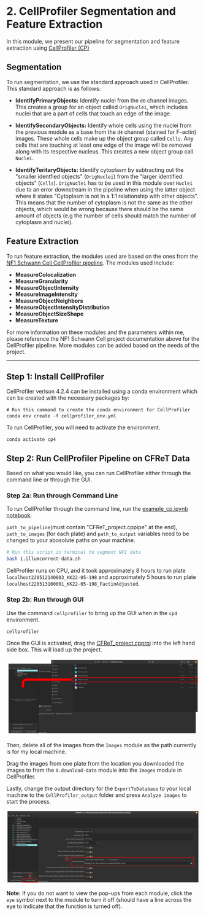 # 2. CellProfiler Segmentation and Feature Extraction

In this module, we present our pipeline for segmentation and feature extraction using [CellProfiler (CP)](https://cellprofiler.org/)

## Segmentation

To run segmentation, we use the standard approach used in CellProfiler. 
This standard approach is as follows:

- **IdentifyPrimaryObjects:** Identify nuclei from the `d0` channel images. This creates a group for an object called `OrigNuclei`, which includes nuclei that are a part of cells that touch an edge of the image.

- **IdentifySecondaryObjects:** Identify whole cells using the nuclei from the previous module as a base from the `d4` channel (stained for F-actin) images. 
These whole cells make up the object group called `Cells`.
Any cells that are touching at least one edge of the image will be removed along with its respective nucleus. 
This creates a new object group call `Nuclei`.

- **IdentifyTeritaryObjects:** Identify cytoplasm by subtracting out the "smaller identfied objects" (`OrigNuclei`) from the "larger identified objects" (`Cells`). 
`OrigNuclei` has to be used in this module over `Nuclei` due to an error downstream in the pipeline when using the latter object where it states "Cytoplasm is not in a 1:1 relationship with other objects".
This means that the number of cytoplasm is not the same as the other objects, which would be wrong because there should be the same amount of objects (e.g the number of cells should match the number of cytoplasm and nuclei).

## Feature Extraction

To run feature extraction, the modules used are based on the ones from the [NF1 Schwann Cell CellProfiler pipeline](https://github.com/WayScience/NF1_SchwannCell_data/tree/main/CellProfiler_pipelines).
The modules used include:

- **MeasureColocalization**
- **MeasureGranularity**
- **MeasureObjectIntensity** 
- **MeasureImageIntensity**
- **MeasureObjectNeighbors**
- **MeasureObjectIntensityDistribution**
- **MeasureObjectSizeShape**
- **MeasureTexture**

For more information on these modules and the parameters within me, please reference the NF1 Schwann Cell project documentation above for the CellProfiler pipeline.
More modules can be added based on the needs of the project.

--- 

## Step 1: Install CellProfiler

CellProfiler verison 4.2.4 can be installed using a conda environment which can be created with the necessary packages by:

```console
# Run this command to create the conda environment for CellProfiler
conda env create -f cellprofiler_env.yml
```

To run CellProfiler, you will need to activate the environment.

```console
conda activate cp4
```

## Step 2: Run CellProfiler Pipeline on CFReT Data

Based on what you would like, you can run CellProfiler either through the command line or through the GUI.

### Step 2a: Run through Command Line

To run CellProfiler through the command line, run the [example_cp.ipynb notebook](example_cp.ipynb).

`path_to_pipeline`(must contain "CFReT_project.cppipe" at the end), `path_to_images` (for each plate) and `path_to_output` variables need to be changed to your abosolute paths on your machine.

```bash
# Run this script in terminal to segment NF1 data
bash 1.illumcorrect-data.sh
```

CellProfiler runs on CPU, and it took approximately 8 hours to run plate `localhost220512140003_KK22-05-198` and approximately 5 hours to run plate `localhost220513100001_KK22-05-198_FactinAdjusted`. 

### Step 2b: Run through GUI

Use the command `cellprofiler` to bring up the GUI when in the `cp4` environment.

```console
cellprofiler
```

Once the GUI is activated, drag the [CFReT_project.cpproj](CellProfiler_input/CFReT_project.cpproj) into the left hand side box. 
This will load up the project.

![cellprofiler_drag_figure.png](example_figs/cellprofiler_drag_figure.png)

Then, delete all of the images from the `Images` module as the path currently is for my local machine. 

Drag the images from one plate from the location you downloaded the images to from the `0.download-data` module into the `Images` module in CellProfiler.

Lastly, change the output directory for the `ExportToDatabase` to your local machine to the `CellProfiler_output` folder and press `Analyze images` to start the process.

![cellprofiler_export_fig.png](example_figs/cellprofiler_export_fig.png)

**Note:** If you do not want to view the pop-ups from each module, click the `eye` symbol next to the module to turn it off (should have a line across the eye to indicate that the function is turned off).
